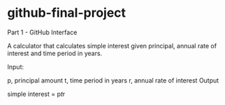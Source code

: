 # github-final-project
Part 1 - GitHub Interface

A calculator that calculates simple interest given principal, annual rate of interest and time period in years.

Input:

   p, principal amount
   t, time period in years
   r, annual rate of interest
Output

   simple interest = p*t*r
